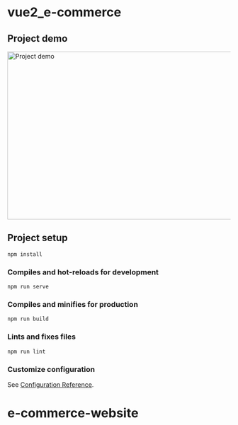 # vue2_e-commerce

## Project demo
<a href="https://www.youtube.com/watch?v=XKwar4MTj0I&feature=youtu.be"><img src="https://user-images.githubusercontent.com/66325855/109389426-83742d00-7947-11eb-92ee-ccb8141b115c.png" alt="Project demo" width="600" height="380"></a>

## Project setup
```
npm install
```

### Compiles and hot-reloads for development
```
npm run serve
```

### Compiles and minifies for production
```
npm run build
```

### Lints and fixes files
```
npm run lint
```

### Customize configuration
See [Configuration Reference](https://cli.vuejs.org/config/).
# e-commerce-website
